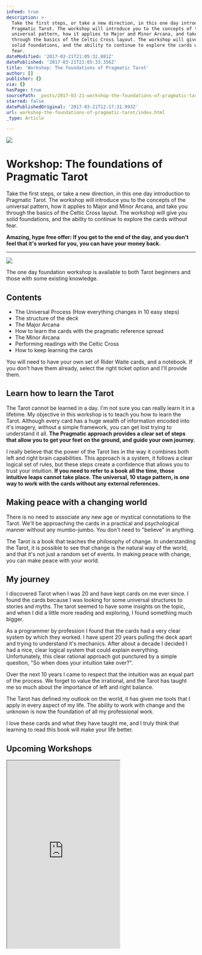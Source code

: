 ```yaml
---
inFeed: true
description: >-
  Take the first steps, or take a new direction, in this one day introduction to
  Pragmatic Tarot. The workshop will introduce you to the concepts of the
  universal pattern, how it applies to Major and Minor Arcana, and take you
  through the basics of the Celtic Cross layout. The workshop will give you
  solid foundations, and the ability to continue to explore the cards without
  fear.
dateModified: '2017-03-21T21:05:32.881Z'
datePublished: '2017-03-21T21:05:33.356Z'
title: 'Workshop: The foundations of Pragmatic Tarot'
author: []
publisher: {}
via: {}
hasPage: true
sourcePath: _posts/2017-03-21-workshop-the-foundations-of-pragmatic-tarot.md
starred: false
datePublishedOriginal: '2017-03-21T12:17:31.993Z'
url: workshop-the-foundations-of-pragmatic-tarot/index.html
_type: Article

---
```

![](https://the-grid-user-content.s3-us-west-2.amazonaws.com/a5defa0f-d362-4e40-9ff3-117d1c1bddfc.jpg)

# Workshop: The foundations of Pragmatic Tarot

Take the first steps, or take a new direction, in this one day introduction to Pragmatic Tarot. The workshop will introduce you to the concepts of the universal pattern, how it applies to Major and Minor Arcana, and take you through the basics of the Celtic Cross layout. The workshop will give you solid foundations, and the ability to continue to explore the cards without fear.

**Amazing, hype free offer: If you get to the end of the day, and you don't feel that it's worked for you, you can have your money back.**

---

![](https://the-grid-user-content.s3-us-west-2.amazonaws.com/6fbe4700-f5e2-4102-99c5-46ef53e32061.jpg)

The one day foundation workshop is available to both Tarot beginners and those with some existing knowledge.

## Contents

* The Universal Process (How everything changes in 10 easy steps)
* The structure of the deck
* The Major Arcana
* How to learn the cards with the pragmatic reference spread
* The Minor Arcana
* Performing readings with the Celtic Cross
* How to keep learning the cards

You will need to have your own set of Rider Waite cards, and a notebook. If you don't have them already, select the right ticket option and I'll provide them.

## Learn how to learn the Tarot

The Tarot cannot be learned in a day. I'm not sure you can really learn it in a lifetime. My objective in this workshop is to teach you how to learn the Tarot. Although every card has a huge wealth of information encoded into it's imagery, without a simple framework, you can get lost trying to understand it all. **The Pragmatic approach provides a clear set of steps that allow you to get your feet on the ground, and guide your own journey.**

I really believe that the power of the Tarot lies in the way it combines both left and right brain capabilities. This approach is a system, it follows a clear logical set of rules, but these steps create a confidence that allows you to trust your intuition. **If you need to refer to a book all the time, those intuitive leaps cannot take place. The universal, 10 stage pattern, is one way to work with the cards without any external references.**

## Making peace with a changing world

There is no need to associate any new age or mystical connotations to the Tarot. We'll be approaching the cards in a practical and psychological manner without any mumbo-jumbo. You don't need to "believe" in anything.

The Tarot is a book that teaches the philosophy of change. In understanding the Tarot, it is possible to see that change is the natural way of the world, and that it's not just a random set of events. In making peace with change, you can make peace with your world.

## My journey

I discovered Tarot when I was 20 and have kept cards on me ever since. I found the cards because I was looking for some universal structures to stories and myths. The tarot seemed to have some insights on the topic, and when I did a little more reading and exploring, I found something much bigger.

As a programmer by profession I found that the cards had a very clear system by which they worked. I have spent 20 years pulling the deck apart and trying to understand it's mechanics. After about a decade I decided I had a nice, clear logical system that could explain everything. Unfortunately, this clear rational approach got punctured by a simple question, "So when does your intuition take over?".

Over the next 10 years I came to respect that the intuition was an equal part of the process. We forget to value the irrational, and the Tarot has taught me so much about the importance of left and right balance.

The Tarot has defined my outlook on the world, it has given me tools that I apply in every aspect of my life. The ability to work with change and the unknown is now the foundation of all my professional work.

I love these cards and what they have taught me, and I truly think that learning to read this book will make your life better.

## Upcoming Workshops

<iframe src="https://the-grid.github.io/ed-userhtml/?g=eJx9UF1vgzAM_CuWpe1pLdAPrYKm0972N9JgwCJNUDCU7tcv0FbTXvYS2eec73zHvtMOuFR49r7F0zGZgdOx5BF6uVlSeOVSmjxL05cChCZZacu1yy1VUkQCV0FfCPpgFCYJjeTkHFhobfx6aBNh05L0q0ik4LT9oCi23aa77PCeZpvta6BKkZhWEJZNZx9KCgpThIa4bkTh7hCbxYbC2QfCGF0aun_6LS861OyerP0TeDBj35vgrWVXK9SDeARtrb9K0C4uCeTMTaGEgeYc7nf9SaLyTlaVvrC95V9kR4rH6Tf4DKxtAcu052_Ks003FdDpsoxSMblughT2M3Y3lC_zf3OF6CAqP94f67GNgg" height="500" style=""></iframe>